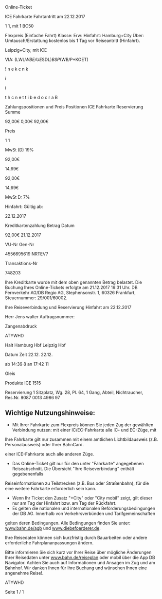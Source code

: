 Online-Ticket

ICE Fahrkarte
Fahrtantritt am 22.12.2017

1
1, mit 1 BC50

Flexpreis (Einfache Fahrt)
Klasse:
Erw:
Hinfahrt: Hamburg+City
Über:
Umtausch/Erstattung kostenlos bis 1 Tag vor Reiseantritt (Hinfahrt).

 Leipzig+City, mit ICE

VIA: (LWL*WBE/UE*SDL)*BSP*(WB/P*KOET)

!
n
e
k
c
n
k

i

i

t
h
c
n
e
t
t
i
b
e
d
o
c
r
a
B

Zahlungspositionen und Preis
Positionen
ICE Fahrkarte
Reservierung
Summe

92,00€
0,00€
92,00€

Preis

1
1

MwSt (D) 19%

92,00€

14,69€

92,00€

14,69€

MwSt D: 7%

Hinfahrt:
Gültig ab:

22.12.2017

Kreditkartenzahlung
Betrag
Datum

92,00€
21.12.2017

VU-Nr
Gen-Nr

4556695619
NRTEV7

Transaktions-Nr

748203

Ihre Kreditkarte wurde mit dem oben genannten Betrag belastet. Die Buchung Ihres
Online-Tickets erfolgte am 21.12.2017 16:31 Uhr. DB Fernverkehr AG/DB Regio AG,
Stephensonstr. 1, 60326 Frankfurt, Steuernummer: 29/001/60002.

Ihre Reiseverbindung und Reservierung Hinfahrt am 22.12.2017

Herr  Jens walter
Auftragsnummer:

Zangenabdruck

ATYWHD

Halt
Hamburg Hbf
Leipzig Hbf

Datum Zeit
22.12.
22.12.

ab 14:36 8
an 17:42 11

Gleis

Produkte
ICE 1515

Reservierung
1 Sitzplatz, Wg. 28, Pl. 64, 1 Gang, Abteil,
Nichtraucher, Res.Nr. 8087 0013 4986 97

Wichtige Nutzungshinweise:
-
- Mit Ihrer Fahrkarte zum Flexpreis können Sie jeden Zug der gewählten Verbindung nutzen: mit einer IC/EC-Fahrkarte alle IC- und EC-Züge, mit

Ihre Fahrkarte gilt nur zusammen mit einem amtlichen Lichtbildausweis (z.B. Personalausweis) oder Ihrer BahnCard.

einer ICE-Fahrkarte auch alle anderen Züge.

- Das Online-Ticket gilt nur für den unter "Fahrkarte" angegebenen Reiseabschnitt. Die Übersicht "Ihre Reiseverbindung" enthält gegebenenfalls

Reiseinformationen zu Teilstrecken (z.B. Bus oder Straßenbahn), für die eine weitere Fahrkarte erforderlich sein kann.
- Wenn Ihr Ticket den Zusatz "+City" oder "City mobil" zeigt, gilt dieser nur am Tag der Hinfahrt bzw. am Tag der Rückfahrt.
- Es gelten die nationalen und internationalen Beförderungsbedingungen der DB AG. Innerhalb von Verkehrsverbünden und Tarifgemeinschaften

gelten deren Bedingungen. Alle Bedingungen finden Sie unter: www.bahn.de/agb und www.diebefoerderer.de.

Ihre Reisedaten können sich kurzfristig durch Bauarbeiten oder andere erforderliche Fahrplananpassungen ändern.

Bitte informieren Sie sich kurz vor Ihrer Reise über mögliche Änderungen Ihrer Reisedaten unter www.bahn.de/reiseplan oder mobil über die
App DB Navigator. Achten Sie auch auf Informationen und Ansagen im Zug und am Bahnhof. Wir danken Ihnen für Ihre Buchung und wünschen
Ihnen eine angenehme Reise!.

ATYWHD

Seite 1 / 1

